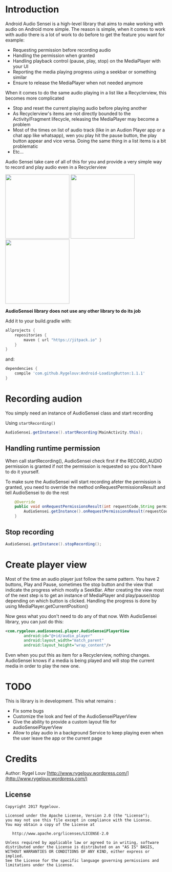 # Introduction

Android Audio Sensei is a high-level library that aims to make working with audio on Android more simple. 
The reason is simple, when it comes to work with audio there is a lot of work to do before to get the feature you want
for example:
- Requesting permission before recording audio
- Handling the permission when granted
- Handling playback control (pause, play, stop) on the MediaPlayer with your UI
- Reporting the media playing progress using a seekbar or something similar 
- Ensure to release the MediaPlayer when not needed anymore

When it comes to do the same audio playing in a list like a Recyclerview, this becomes more complicated
- Stop and reset the current playing audio before playing another
- As Recyclerview's items are not directly bounded to the Activity/Fragment lifecycle, releasing the MediaPlayer may become a problem
- Most of the times on list of audio track (like in an Audion Player app or a chat app like whatsapp), 
wen you play hit the pause button, the play button appear and vice versa. Doing the same thing in a list items is 
a bit problematic
- Etc...

Audio Sensei take care of all of this for you and provide a very simple way to record and play audio even in a Recyclerview

<img src="https://github.com/Rygelouv/Android-LoadingButton/blob/master/Screenshot_1506072936.png" width="200"> <img src="https://github.com/Rygelouv/Android-LoadingButton/blob/master/Screenshot_1506014029.png" width="200"> <img src="https://github.com/Rygelouv/Android-LoadingButton/blob/master/Screenshot_1506014020.png" width="200">


**AudioSensei library does not use any other library to do its job**

Add it to your build.gradle with:
```gradle
allprojects {
    repositories {
        maven { url "https://jitpack.io" }
    }
}
```
and:

```gradle
dependencies {
    compile 'com.github.Rygelouv:Android-LoadingButton:1.1.1'
}
```

# Recording audion

You simply need an instance of AudioSensei class and start recording

Using `startRecording()`

```java
AudioSensei.getInstance().startRecording(MainActivity.this);
```

## Handling runtime permission

When call startRecording(), AudioSensei check first if the RECORD_AUDIO permission is granted
if not the permission is requested so you don't have to do it yourself.

To make sure the AudioSensei will start recording afeter the permission is granted, you need to
override the method onRequestPermissionsResult and tell AudioSensei to do the rest

```java
    @Override
    public void onRequestPermissionsResult(int requestCode,String permissions[], int[] grantResults) {
        AudioSensei.getInstance().onRequestPermissionsResult(requestCode, permissions, grantResults);
    }
```

## Stop recording
```java
AudioSensei.getInstance().stopRecording();
```

# Create player view

Most of the time an audio player just follow the same pattern. You have 2 buttons, Play and Pause,
sometimes the stop button and the view that indicate the progress which mostly a SeekBar. 
After creating the view most of the next step is to get an instance of MediaPlayer and play/pause/stop
depending on which button is clicked. Handling the progress is done by using MediaPlayer.getCurrentPosition()

Now gess what you don't need to do any of that now. With AudioSensei library, 
you can just do this:

```xml
<com.rygelouv.audiosensei.player.AudioSenseiPlayerView
        android:id="@+id/audio_player"
        android:layout_width="match_parent"
        android:layout_height="wrap_content"/>
````

Even when you put this as item for a Recyclerview, nothing changes. AudioSensei knows if
a media is being played and will stop the current media in order to play the new one.

# TODO

This is library is in development. This what remains :
-  Fix some bugs
-  Customize the look and feel of the AudioSenseiPlayerView
-  Give the ability to provide a custom layout file for audioSenseiPlayerView
-  Allow to play audio in a background Service to keep playing even when the user leave the app or the current page


# Credits

Author: Rygel Louv [http://www.rygelouv.wordpress.com/](http://www.rygelouv.wordpress.com/)


License
--------

    Copyright 2017 Rygelouv.

    Licensed under the Apache License, Version 2.0 (the "License");
    you may not use this file except in compliance with the License.
    You may obtain a copy of the License at

       http://www.apache.org/licenses/LICENSE-2.0

    Unless required by applicable law or agreed to in writing, software
    distributed under the License is distributed on an "AS IS" BASIS,
    WITHOUT WARRANTIES OR CONDITIONS OF ANY KIND, either express or implied.
    See the License for the specific language governing permissions and
    limitations under the License.